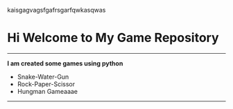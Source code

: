kaisgagvagsfgafrsgarfqwkasqwas

# Hi Welcome to My Game Repository
***

**I am created some games using python**
- Snake-Water-Gun
- Rock-Paper-Scissor
- Hungman Gameaaae
---

